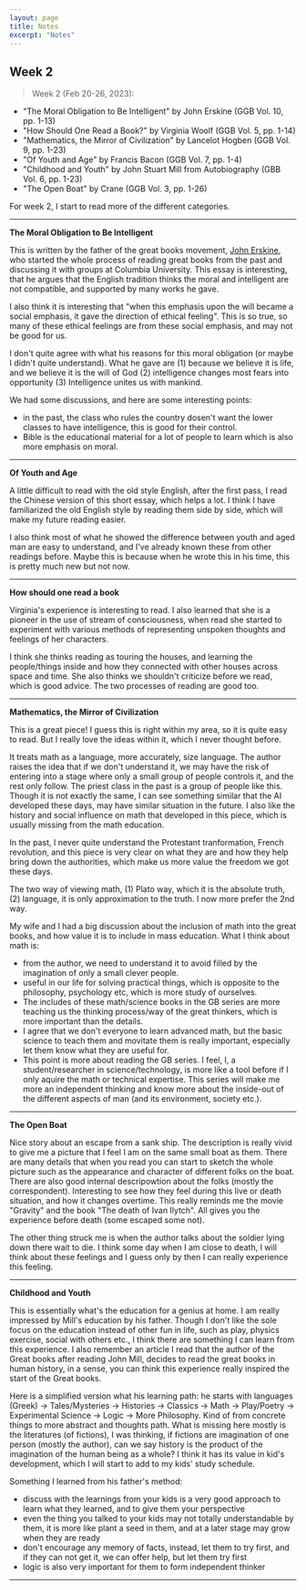 ```yaml
---
layout: page
title: Notes
excerpt: "Notes"
---
```


## Week 2

> Week 2 (Feb 20-26, 2023): 
* "The Moral Obligation to Be Intelligent" by John Erskine (GGB Vol. 10, pp. 1-13)    
* "How Should One Read a Book?" by Virginia Woolf (GGB Vol. 5, pp. 1-14)    
* "Mathematics, the Mirror of Civilization" by Lancelot Hogben (GGB Vol. 9, pp. 1-23)  
* "Of Youth and Age" by Francis Bacon (GGB Vol. 7, pp. 1-4)    
* "Childhood and Youth" by John Stuart Mill from Autobiography (GBB Vol. 6, pp. 1-23)    
* "The Open Boat" by Crane (GGB Vol. 3, pp. 1-26)    

For week 2, I start to read more of the different categories. 

---
**The Moral Obligation to Be Intelligent**

This is written by the father of the great books movement, [John Erskine](https://en.wikipedia.org/wiki/John_Erskine_(educator)), who started the whole process of reading great books from the past and discussing it with groups at Columbia University. This essay is interesting, that he argues that the English tradition thinks the moral and intelligent are not compatible, and supported by many works he gave. 

I also think it is interesting that "when this emphasis upon the will became a social emphasis, it gave the direction of ethical feeling". This is so true, so many of these ethical feelings are from these social emphasis, and may not be good for us. 

I don't quite agree with what his reasons for this moral obligation (or maybe I didn't quite understand). What he gave are (1) because we believe it is life, and we believe it is the will of God (2) intelligence changes most fears into opportunity (3) Intelligence unites us with mankind. 

We had some discussions, and here are some interesting points:
* in the past, the class who rules the country dosen't want the lower classes to have intelligence, this is good for their control. 
* Bible is the educational material for a lot of people to learn which is also more emphasis on moral. 
---

**Of Youth and Age**

A little difficult to read with the old style English, after the first pass, I read the Chinese version of this short essay, which helps a lot. I think I have familiarized the old English style by reading them side by side, which will make my future reading easier. 

I also think most of what he showed the difference between youth and aged man are easy to understand, and I've already known these from other readings before. Maybe this is because when he wrote this in his time, this is pretty much new but not now.  

---

**How should one read a book**

Virginia's experience is interesting to read. I also learned that she is a pioneer in the use of stream of consciousness, when read she started to experiment with various methods of representing unspoken thoughts and feelings of her characters. 

I think she thinks reading as touring the houses, and learning the people/things inside and how they connected with other houses across space and time. She also thinks we shouldn't criticize before we read, which is good advice. The two processes of reading are good too. 

---

**Mathematics, the Mirror of Civilization**

This is a great piece! I guess this is right within my area, so it is quite easy to read. But I really love the ideas within it, which I never thought before. 

It treats math as a language, more accurately, size language. The author raises the idea that if we don't understand it, we may have the risk of entering into a stage where only a small group of people controls it, and the rest only follow. The priest class in the past is a group of people like this. Though it is not exactly the same, I can see something similar that the AI developed these days, may have similar situation in the future. I also like the history and social influence on math that developed in this piece, which is usually missing from the math education. 

In the past, I never quite understand the Protestant tranformation, French revolution, and this piece is very clear on what they are and how they help bring down the authorities, which make us more value the freedom we got these days. 

The two way of viewing math, (1) Plato way, which it is the absolute truth, (2) language, it is only approximation to the truth. I now more prefer the 2nd way. 

My wife and I had a big discussion about the inclusion of math into the great books, and how value it is to include in mass education. What I think about math is:

* from the author, we need to understand it to avoid filled by the imagination of only a small clever people.   
* useful in our life for solving practical things, which is opposite to the philosophy, psychology etc, which is more study of ourselves. 
* The includes of these math/science books in the GB series are more teaching us the thinking process/way of the great thinkers, which is more important than the details. 
* I agree that we don't everyone to learn advanced math, but the basic science to teach them and movitate them is really important, especially let them know what they are useful for.   
* This point is more about reading the GB series. I feel, I, a student/researcher in science/technology, is more like a tool before if I only aquire the math or technical expertise. This series will make me more an independent thinking and know more about the inside-out of the different aspects of man (and its environment, society etc.). 

---

**The Open Boat**

Nice story about an escape from a sank ship. The description is really vivid to give me a picture that I feel I am on the same small boat as them. There are many details that when you read you can start to sketch the whole picture such as the appearance and character of different folks on the boat. There are also good internal descripowtion about the folks (mostly the correspondent). Interesting to see how they feel during this live or death situation, and how it changes overtime. This really reminds me the movie "Gravity" and the book "The death of Ivan Ilytch". All gives you the experience before death (some escaped some not). 

The other thing struck me is when the author talks about the soldier lying down there wait to die. I think some day when I am close to death, I will think about these feelings and I guess only by then I can really experience this feeling. 

---

**Childhood and Youth**

This is essentially what's the education for a genius at home. I am really impressed by Mill's education by his father. Though I don't like the sole focus on the education instead of other fun in life, such as play, physics exercise, social with others etc., I think there are something I can learn from this experience. I also remember an article I read that the author of the Great books after reading John Mill, decides to read the great books in human history, in a sense, you can think this experience really inspired the start of the Great books. 

Here is a simplified version what his learning path: he starts with languages (Greek) -> Tales/Mysteries -> Histories -> Classics -> Math -> Play/Poetry -> Experimental Science -> Logic -> More Philosophy. Kind of from concrete things to more abstract and thoughts path. What is missing here mostly is the literatures (of fictions), I was thinking, if fictions are imagination of one person (mostly the author), can we say history is the product of the imagination of the human being as a whole? I think it has its value in kid's development, which I will start to add to my kids' study schedule. 

Something I learned from his father's method:

* discuss with the learnings from your kids is a very good approach to learn what they learned, and to give them your perspective    
* even the thing you talked to your kids may not totally understandable by them, it is more like plant a seed in them, and at a later stage may grow when they are ready    
* don't encourage any memory of facts, instead, let them to try first, and if they can not get it, we can offer help, but let them try first  
* logic is also very important for them to form independent thinker 

---
